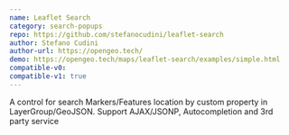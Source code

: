 ```yaml
---
name: Leaflet Search
category: search-popups
repo: https://github.com/stefanocudini/leaflet-search
author: Stefano Cudini
author-url: https://opengeo.tech/
demo: https://opengeo.tech/maps/leaflet-search/examples/simple.html
compatible-v0:
compatible-v1: true
---
```


A control for search Markers/Features location by custom property in LayerGroup/GeoJSON. Support AJAX/JSONP, Autocompletion and 3rd party service
